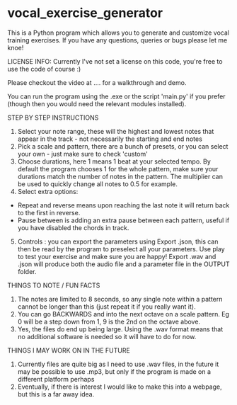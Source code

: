 # vocal_exercise_generator
This is a Python program which allows you to generate and customize vocal training exercises. If you have any questions, queries or bugs please let me knoe!

LICENSE INFO: Currently I've not set a license on this code, you're free to use the code of course :)

Please checkout the video at .... for a walkthrough and demo.

You can run the program using the .exe or the script 'main.py' if you prefer (though then you would need the relevant modules installed).

STEP BY STEP INSTRUCTIONS
1. Select your note range, these will the highest and lowest notes that appear in the track - not necessarily the starting and end notes
2. Pick a scale and pattern, there are a bunch of presets, or you can select your own - just make sure to check 'custom' 
3. Choose durations, here 1 means 1 beat at your selected tempo. By default the program chooses 1 for the whole pattern, make sure your durations match the number of notes in the pattern. The multiplier can be used to quickly change all notes to 0.5 for example. 
4. Select extra options:
- Repeat and reverse means upon reaching the last note it will return back to the first in reverse.
- Pause between is adding an extra pause between each pattern, useful if you have disabled the chords in track. 
5. Controls : you can export the parameters using Export .json, this can then be read by the program to preselect all your parameters. Use play to test your exercise and make sure you are happy! Export .wav and .json will produce both the audio file and a parameter file in the OUTPUT folder. 

THINGS TO NOTE / FUN FACTS
1. The notes are limited to 8 seconds, so any single note within a pattern cannot be longer than this (just repeat it if you really want it).
2. You can go BACKWARDS and into the next octave on a scale pattern. Eg 0 will be a step down from 1, 9 is the 2nd on the octave above.
3. Yes, the files do end up being large. Using the .wav format means that no additional software is needed so it will have to do for now.

THINGS I MAY WORK ON IN THE FUTURE
1. Currently files are quite big as I need to use .wav files, in the future it may be possible to use .mp3, but only if the program is made on a different platform perhaps
2. Eventually, if there is interest I would like to make this into a webpage, but this is a far away idea. 

